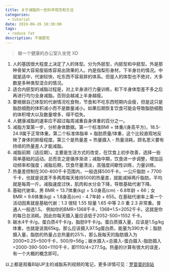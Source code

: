 ```yaml
---
title: 关于减脂的一些科学观念和方法
categories: 
 - tutorial 
date: 2019-06-26 10:30:00
tags: 
 - reduce fat
description: 不做肥宅
---
```

<!-- more -->

> 做一个健康的办公室久坐党 XD

1. 人的基因很大程度上决定了人的体型。分为外胚型，内胚型和中胚型。外是那种骨架大容易瘦锻炼容易出效果的人。内是指梨形身材，下半身壮的情况。中就是适中，代谢较快，吃东西不容易胖的体系。但是人的体型也不绝对，大多数是多种类型混合的情况。
2. 适合内胚型的减脂过程是，对上半身进行力量训练，和下半身体型差不多之后再进行均匀全身减脂。否则会越减上半身越瘦。
3. 要根据自己体型的代谢情况吃食物，节食和不吃东西短期内会瘦，但是这只是脂肪细胞的体积减小而不是数量减小。如果后期恢复饮食可能会导致脂肪细胞的体积增大以及数量增多，得不偿失。
4. 人健康减脂的速率应不超过每周减重自身体重的百分之一。
5. 减脂方案第一步，分析身体数据。第一个标准BMI = 体重/(身高平方)，18.5-24.9属于正常体重。第二个标准体脂率 = 脂肪质量/体重，这个比较直观地反映了身体的胖瘦程度。第三个是热量差 = 热量摄入 - 热量消耗，顾名思义要有持续的热量差人才能减脂。
6. 减脂前期（适应期）。主要是生活方式的改变，在饮食上初步改善，选择一些简单基础的运动。总而言之是循序渐进；减脂中期，饮食进一步调整，增加运动频率和强度；减脂后期，饮食尽量清淡，高强度间歇性训练，力量训练。
7. 热量差控制在300-800千卡范围内，一般选择500千卡。一公斤脂肪 = 7700千卡，也就是说差不多两周每天维持500的热量差，就能减掉两斤脂肪。平均就是每周一斤。减脂速度过快，肌肉和水分会下降，导致基础代谢下降。
8. 基础代谢率。男 BMR = 13.7体重(kg) + 5.0身高(cm) - 6.8年龄 + 66；女 BMR = 9.6体重(kg) + 1.8身高(cm) - 4.7年龄 + 655。在基础代谢率上乘一个活动因素就是基础代谢：1.3 很轻 1.55 轻量 1.65 中等 2.0 重 2.3 非常重。普通人一般选1.5。 例如你的BMR=1368千卡，1368*1.5=2052千卡。这就是你的每日总消耗。因此你每天摄入量应该低于2052-500=1552 千卡。
9. 碳水4千卡/g，蛋白质4千卡/g，脂肪9千卡/g。蛋白质摄入量，应该是1.5g/kg体重，也就是说我65kg，那么应该摄入97.5g蛋白质，能量为390大卡；脂肪摄入量，脂肪的热量占总热量的25%，那么我每天的脂肪摄入为2000*0.25=500千卡，500/9=56g；碳水摄入=总摄入-蛋白摄入-脂肪摄入=2000-390-500=1110千卡，即1110/4=277.5g。热量的计算有很大的误差，有一个大概的概念即可。



以上都是观看B站UP主的减脂系列视频的笔记，更多详情可见：[罗耍耍的B站](https://space.bilibili.com/13733295?spm_id_from=333.788.b_765f7570696e666f.1)